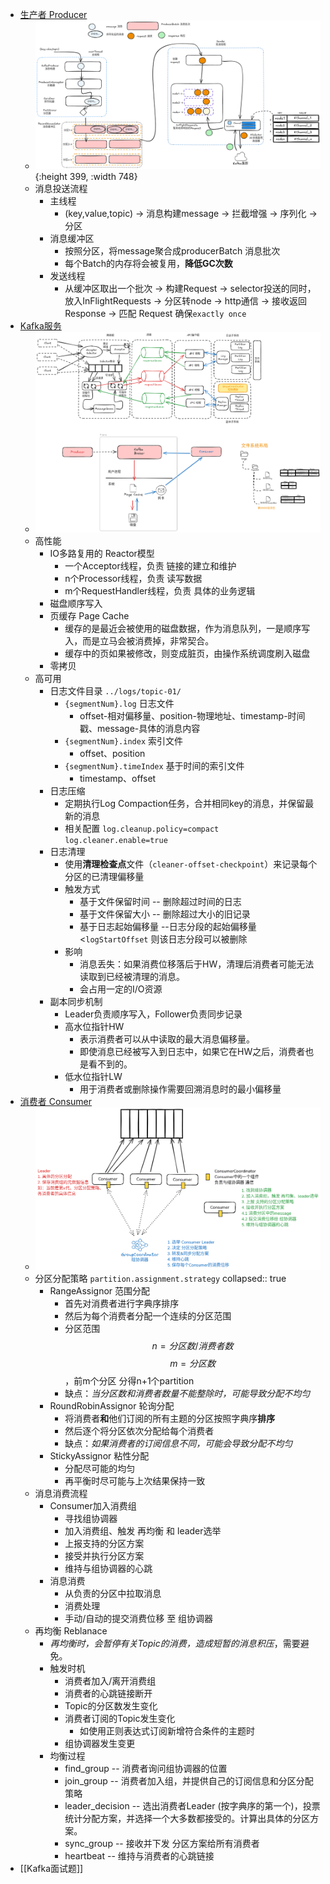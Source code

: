 - [生产者 Producer](https://excalidraw.com/#json=qKm_c7SjBe1IUen_HxVsg,CMYjMm-Jb2hYFVe2xOTqsw)
	- ![image.png](../assets/image_1723625663546_0.png){:height 399, :width 748}
	- 消息投送流程
		- 主线程
			- (key,value,topic) -> 消息构建message -> 拦截增强 -> 序列化 -> 分区
		- 消息缓冲区
			- 按照分区，将message聚合成producerBatch 消息批次
			- 每个Batch的内存将会被复用，**降低GC次数**
		- 发送线程
			- 从缓冲区取出一个批次 -> 构建Request -> selector投送的同时，放入InFlightRequests -> 分区转node -> http通信 -> 接收返回Response -> 匹配 Request 确保`exactly once`
- [Kafka服务](https://excalidraw.com/#json=W5R3qeFekvB5Tw7RQ-aVB,I4QOulGO04B11ngy9U3hTg)
	- ![image.png](../assets/image_1724316938399_0.png)
	- 高性能
		- IO多路复用的 Reactor模型
			- 一个Acceptor线程，负责 链接的建立和维护
			- n个Processor线程，负责 读写数据
			- m个RequestHandler线程，负责 具体的业务逻辑
		- 磁盘顺序写入
		- 页缓存 Page Cache
			- 缓存的是最近会被使用的磁盘数据，作为消息队列，一是顺序写入，而是立马会被消费掉，非常契合。
			- 缓存中的页如果被修改，则变成脏页，由操作系统调度刷入磁盘
		- 零拷贝
	- 高可用
		- 日志文件目录 `../logs/topic-01/`
			- `{segmentNum}.log` 日志文件
				- offset-相对偏移量、position-物理地址、timestamp-时间戳、message-具体的消息内容
			- `{segmentNum}.index` 索引文件
				- offset、position
			- `{segmentNum}.timeIndex` 基于时间的索引文件
				- timestamp、offset
		- 日志压缩
			- 定期执行Log Compaction任务，合并相同key的消息，并保留最新的消息
			- 相关配置 `log.cleanup.policy=compact` `log.cleaner.enable=true`
		- 日志清理
			- 使用**清理检查点**文件（`cleaner-offset-checkpoint`）来记录每个分区的已清理偏移量
			- 触发方式
				- 基于文件保留时间 -- 删除超过时间的日志
				- 基于文件保留大小 -- 删除超过大小的旧记录
				- 基于日志起始偏移量 --日志分段的起始偏移量 <`logStartOffset` 则该日志分段可以被删除
			- 影响
				- 消息丢失：如果消费位移落后于HW，清理后消费者可能无法读取到已经被清理的消息。
				- 会占用一定的I/O资源
		- 副本同步机制
			- Leader负责顺序写入，Follower负责同步记录
			- 高水位指针HW
				- 表示消费者可以从中读取的最大消息偏移量。
				- 即使消息已经被写入到日志中，如果它在HW之后，消费者也是看不到的。
			- 低水位指针LW
				- 用于消费者或删除操作需要回溯消息时的最小偏移量
- [消费者 Consumer](https://excalidraw.com/#json=h952lkuaWLN1N52KyWbYW,0boEaiT_ziKYIkCLq3OCKA)
	- ![image.png](../assets/image_1724309208320_0.png)
	- 分区分配策略 `partition.assignment.strategy`
	  collapsed:: true
		- RangeAssignor 范围分配
			- 首先对消费者进行字典序排序
			- 然后为每个消费者分配一个连续的分区范围
			- 分区范围 $$n = 分区数/消费者数 $$ $$m=分区数%消费者数$$，前m个分区 分得n+1个partition
			- 缺点：*当分区数和消费者数量不能整除时，可能导致分配不均匀*
		- RoundRobinAssignor 轮询分配
			- 将消费者**和**他们订阅的所有主题的分区按照字典序**排序**
			- 然后逐个将分区依次分配给每个消费者
			- 缺点：*如果消费者的订阅信息不同，可能会导致分配不均匀*
		- StickyAssignor 粘性分配
			- 分配尽可能的均匀
			- 再平衡时尽可能与上次结果保持一致
	- 消息消费流程
		- Consumer加入消费组
			- 寻找组协调器
			- 加入消费组、触发 再均衡 和 leader选举
			- 上报支持的分区方案
			- 接受并执行分区方案
			- 维持与组协调器的心跳
		- 消息消费
			- 从负责的分区中拉取消息
			- 消费处理
			- 手动/自动的提交消费位移 至 组协调器
	- 再均衡 Reblanace
		- *再均衡时，会暂停有关Topic的消费，造成短暂的消息积压*，需要避免。
		- 触发时机
			- 消费者加入/离开消费组
			- 消费者的心跳链接断开
			- Topic的分区数发生变化
			- 消费者订阅的Topic发生变化
				- 如使用正则表达式订阅新增符合条件的主题时
			- 组协调器发生变更
		- 均衡过程
			- find_group --  消费者询问组协调器的位置
			- join_group -- 消费者加入组，并提供自己的订阅信息和分区分配策略
			- leader_decision -- 选出消费者Leader (按字典序的第一个)，投票统计分配方案，并选择一个大多数都接受的。计算出具体的分区方案。
			- sync_group -- 接收并下发  分区方案给所有消费者
			- heartbeat -- 维持与消费者的心跳链接
- [[Kafka面试题]]